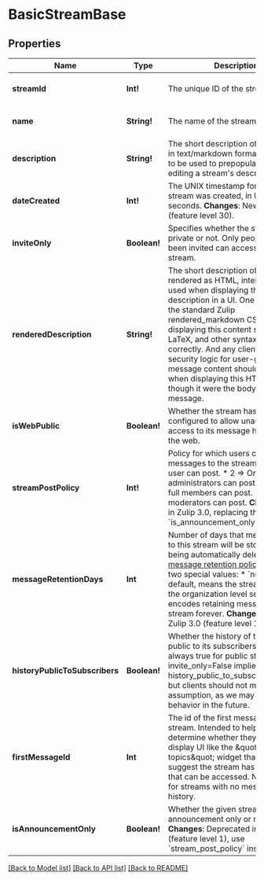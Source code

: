 # BasicStreamBase

## Properties
Name | Type | Description | Notes
------------ | ------------- | ------------- | -------------
**streamId** | **Int!** | The unique ID of the stream.  | [optional] [default to null]
**name** | **String!** | The name of the stream.  | [optional] [default to null]
**description** | **String!** | The short description of the stream in text/markdown format, intended to be used to prepopulate UI for editing a stream&#39;s description.  | [optional] [default to null]
**dateCreated** | **Int!** | The UNIX timestamp for when the stream was created, in UTC seconds.  **Changes**: New in Zulip 4.0 (feature level 30).  | [optional] [default to null]
**inviteOnly** | **Boolean!** | Specifies whether the stream is private or not. Only people who have been invited can access a private stream.  | [optional] [default to null]
**renderedDescription** | **String!** | The short description of the stream rendered as HTML, intended to be used when displaying the stream description in a UI.  One should use the standard Zulip rendered_markdown CSS when displaying this content so that emoji, LaTeX, and other syntax work correctly.  And any client-side security logic for user-generated message content should be applied when displaying this HTML as though it were the body of a Zulip message.  | [optional] [default to null]
**isWebPublic** | **Boolean!** | Whether the stream has been configured to allow unauthenticated access to its message history from the web.  | [optional] [default to null]
**streamPostPolicy** | **Int!** | Policy for which users can post messages to the stream.  * 1 &#x3D;&gt; Any user can post. * 2 &#x3D;&gt; Only administrators can post. * 3 &#x3D;&gt; Only full members can post. * 4 &#x3D;&gt; Only moderators can post.  **Changes**: New in Zulip 3.0, replacing the previous &#x60;is_announcement_only&#x60; boolean.  | [optional] [default to null]
**messageRetentionDays** | **Int** | Number of days that messages sent to this stream will be stored before being automatically deleted by the [message retention policy](/help/message-retention-policy).  There are two special values:  * &#x60;null&#x60;, the default, means the stream will inherit the organization   level setting. * &#x60;-1&#x60; encodes retaining messages in this stream forever.  **Changes**: New in Zulip 3.0 (feature level 17).  | [optional] [default to null]
**historyPublicToSubscribers** | **Boolean!** | Whether the history of the stream is public to its subscribers.  Currently always true for public streams (i.e. invite_only&#x3D;False implies history_public_to_subscribers&#x3D;True), but clients should not make that assumption, as we may change that behavior in the future.  | [optional] [default to null]
**firstMessageId** | **Int** | The id of the first message in the stream.  Intended to help clients determine whether they need to display UI like the \&quot;more topics\&quot; widget that would suggest the stream has older history that can be accessed.  Null is used for streams with no message history.  | [optional] [default to null]
**isAnnouncementOnly** | **Boolean!** | Whether the given stream is announcement only or not.  **Changes**: Deprecated in Zulip 3.0 (feature level 1), use &#x60;stream_post_policy&#x60; instead.  | [optional] [default to null]

[[Back to Model list]](../README.md#documentation-for-models) [[Back to API list]](../README.md#documentation-for-api-endpoints) [[Back to README]](../README.md)


